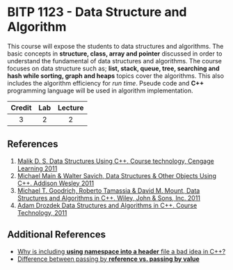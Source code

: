 # BITP 1123 - Data Structure and Algorithm

This course will expose the students to data structures and algorithms. The basic concepts in __structure, class, array and pointer__
discussed in order to understand the fundamental of data structures and algorithms. The course focuses on data structure such as; __list,
stack, queue, tree, searching and hash while sorting, graph and heaps__ topics cover the algorithms. This also includes the algorithm
efficiency for _run time_. Pseude code and __C++__ programming language will be used in algorithm implementation.

| Credit | Lab | Lecture |
|:---:|:---:|:---:|
|3|2|2|

## References
1. [Malik D. S. Data Structures Using C++. Course technology, Cengage Learning 2011][1]
2. [Michael Main & Walter Savich, Data Structures & Other Objects Using C++. Addison Wesley 2011][1]
3. [Michael T. Goodrich, Roberto Tamassia & David M. Mount, Data Structures and Algorithms in C++. Wiley, John & Sons, Inc. 2011][1]
4. [Adam Drozdek Data Structures and Algorithms in C++. Course Technology, 2011][1]

## Additional References
* [Why is including __using namespace into a header__ file a bad idea in C++?][5]
* [Difference between passing by __reference vs. passing by value__][6]





[1]: http://gen.lib.rus.ec/
[5]: http://stackoverflow.com/a/4872531
[6]: http://stackoverflow.com/a/430958

